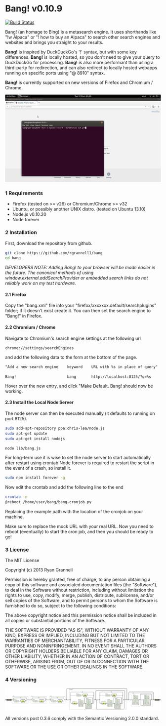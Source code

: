 Bang! v0.10.9
===========

[![Build Status](https://travis-ci.org/rgrannell1/bang.png?branch=master)](https://travis-ci.org/rgrannell1/bang)

Bang! (an homage to Bing) is a metasearch engine. It uses shorthands
like "!w Alpaca" or "! how to buy an Alpaca" to search other search engines
and websites and brings you straight to your results.

**Bang!** is inspired by DuckDuckGo's '!' syntax, but with some key differences. **Bang!**
is locally hosted, so you don't need to give your query to DuckDuckGo for processing. **Bang!** is also more
performant than using a third-party for redirection, and can also redirect to locally hosted webapps
running on specific ports using "@ 8910" syntax.

**Bang!** is currently supported on new versions of Firefox and Chromium / Chrome.

<img src="example.gif"> </img>

### 1 Requirements

* Firefox (tested on >= v26) or Chromium/Chrome >= v32
* Ubuntu, or possibly another UNIX distro. (tested on Ubuntu 13.10)
* Node.js v0.10.20
* Node forever

### 2 Installation

First, download the repository from github.

```bash
git clone https://github.com/rgrannell1/bang
cd bang
```

*DEVELOPERS NOTE: Adding Bang! to your browser will be made easier in the future. The canonical
methods of using window.external.addSearchProvider or embedded search links do not reliably work
on my test hardware.*

#### 2.1 Firefox

Copy the "bang.xml" file into your "firefox/xxxxxxx.default/searchplugins" folder;
if it doesn't exist create it. You can then set the search engine to "Bang!"
in Firefox.

#### 2.2 Chromium / Chrome

Navigate to Chromium's search engine settings at the following url

```
chrome://settings/searchEngines
```

and add the following data to the form at the bottom of the page.

```
"Add a new search engine    keyword    URL with %s in place of query"

Bang!                       bang       http://localhost:8125/?q=%s
```

Hover over the new entry, and click "Make Default. Bang! should now be working.

#### 2.3 Install the Local Node Server

The node server can then be executed manually (it defaults to running on port
8125).

```bash
sudo add-apt-repository ppa:chris-lea/node.js
sudo apt-get update
sudo apt-get install nodejs
```

```bash
node lib/bang.js
```

For long-term use it is wise to set the node server to start automatically
after restart using crontab Node forever is required to restart the script
in the event of a crash, so install it.

```bash
sudo npm install forever -g
```
Now edit the crontab and add the following line to the end

```bash
crontab -e
@reboot /home/user/bang/bang-cronjob.py
```
Replacing the example path with the location of the cronjob on your machine.

Make sure to replace the mock URL with your real URL. Now you need to reboot (eventually) to start the cron job,
and then you should be ready to go!

### 3 License

The MIT License

Copyright (c) 2013 Ryan Grannell

Permission is hereby granted, free of charge, to any person obtaining a copy of this software and associated documentation files (the "Software"), to deal in the Software without restriction, including without limitation the rights to use, copy, modify, merge, publish, distribute, sublicense, and/or sell copies of the Software, and to permit persons to whom the Software is furnished to do so, subject to the following conditions:

The above copyright notice and this permission notice shall be included in all copies or substantial portions of the Software.

THE SOFTWARE IS PROVIDED "AS IS", WITHOUT WARRANTY OF ANY KIND, EXPRESS OR IMPLIED, INCLUDING BUT NOT LIMITED TO THE WARRANTIES OF MERCHANTABILITY, FITNESS FOR A PARTICULAR PURPOSE AND NONINFRINGEMENT. IN NO EVENT SHALL THE AUTHORS OR COPYRIGHT HOLDERS BE LIABLE FOR ANY CLAIM, DAMAGES OR OTHER LIABILITY, WHETHER IN AN ACTION OF CONTRACT, TORT OR OTHERWISE, ARISING FROM, OUT OF OR IN CONNECTION WITH THE SOFTWARE OR THE USE OR OTHER DEALINGS IN THE SOFTWARE.

### 4 Versioning

![Semver Badge](semver.svg)

All versions post 0.3.6 comply with the Semantic Versioning 2.0.0 standard.
